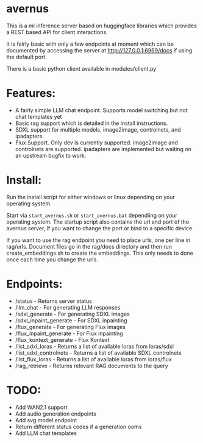 # avernus

This is a ml inference server based on huggingface libraries which provides a REST based API for client interactions.

It is fairly basic with only a few endpoints at moment which can be documented by accessing the server at http://127.0.0.1:6969/docs if using the default port.

There is a basic python client available in modules/client.py

# Features:

- A fairly simple LLM chat endpoint. Supports model switching but not chat templates yet
- Basic rag support which is detailed in the install instructions.
- SDXL support for multiple models, image2image, controlnets, and ipadapters.
- Flux Support. Only dev is currently supported. image2image and controlnets are supported. ipadapters are implemented but waiting on an upstream bugfix to work.

# Install:
Run the install script for either windows or linux depending on your operating system.

Start via `start_avernus.sh` or `start_avernus.bat` dependiing on your operating system. The startup script also contains the url and port of the avernus server, if you want to change the port or bind to a specific device.

If you want to use the rag endpoint you need to place urls, one per line in rag/urls. Document files go in the rag/docs directory and then run create_embeddings.sh to create the embeddings. This only needs to done once each time you change the urls.

# Endpoints:

- /status - Returns server status
- /llm_chat - For generating LLM responses
- /sdxl_generate - For generating SDXL images
- /sdxl_inpaint_generate - For SDXL inpainting
- /flux_generate - For generating Flux images
- /flux_inpaint_generate - For Flux inpainting
- /flux_kontext_generate - Flux Kontext
- /list_sdxl_loras - Returns a list of available loras from loras/sdxl
- /list_sdxl_controlnets - Returns a list of available SDXL controlnets
- /list_flux_loras - Returns a list of available loras from loras/flux
- /rag_retrieve - Returns relevant RAG documents to the query

# TODO:

- Add WAN2.1 support
- Add audio generation endpoints
- Add svg model endpoint
- Return different status codes if a generation ooms
- Add LLM chat templates